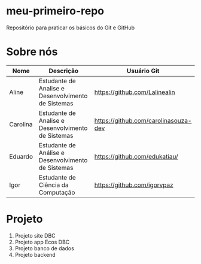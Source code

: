 # meu-primeiro-repo
Repositório para praticar os básicos do Git e GitHub

# Sobre nós

| Nome  | Descrição | Usuário Git |
| ------------- | ------------- | ------------- |
| Aline  | Estudante de Analise e Desenvolvimento de Sistemas | https://github.com/Lalinealin | 
| Carolina  | Estudante de Analise e Desenvolvimento de Sistemas  | https://github.com/carolinasouza-dev |
| Eduardo  | Estudante de Análise e Desenvolvimento de Sistemas  | https://github.com/edukatiau/  |
| Igor  | Estudante de Ciência da Computação |  https://github.com/igorvpaz |

# Projeto

1. Projeto site DBC
2. Projeto app Ecos DBC
3. Projeto banco de dados
4. Projeto backend